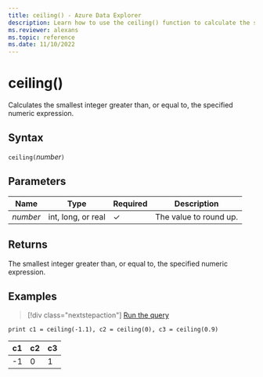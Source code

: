```yaml
---
title: ceiling() - Azure Data Explorer
description: Learn how to use the ceiling() function to calculate the smallest integer greater than, or equal to, the specified numeric expression.
ms.reviewer: alexans
ms.topic: reference
ms.date: 11/10/2022
---
```

# ceiling()

Calculates the smallest integer greater than, or equal to, the specified numeric expression.

## Syntax

`ceiling(`*number*`)`

## Parameters

| Name | Type | Required | Description |
|--|--|--|--|
| *number* | int, long, or real | &check; | The value to round up. |

## Returns

The smallest integer greater than, or equal to, the specified numeric expression.

## Examples

> [!div class="nextstepaction"]
> <a href="https://dataexplorer.azure.com/clusters/help/databases/Samples?query=H4sIAAAAAAAAAysoyswrUUg2VLBVSE7NzMnMS9fQNdQz1NRRSDZCEjMACRgjC+hZagIAMiJDFDwAAAA=" target="_blank">Run the query</a>

```kusto
print c1 = ceiling(-1.1), c2 = ceiling(0), c3 = ceiling(0.9)
```

|c1|c2|c3|
|---|---|---|
|-1|0|1|

